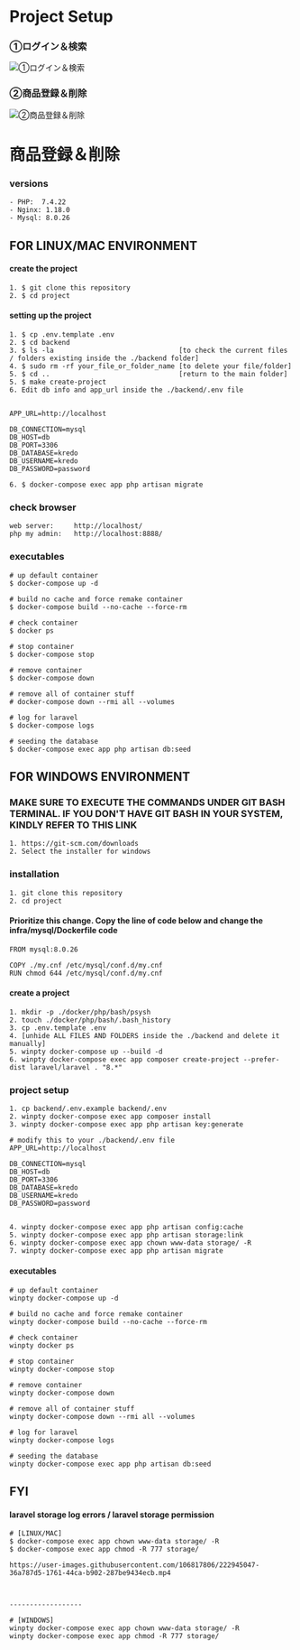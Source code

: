 # Project Setup

### ①ログイン＆検索
![①ログイン＆検索](https://user-images.githubusercontent.com/106817806/222949764-fda62c49-758f-44e2-aa6b-f723529fa589.gif)
### ②商品登録＆削除
![②商品登録＆削除](https://user-images.githubusercontent.com/106817806/222949881-f19c581e-8486-43ac-9a6c-88c8849672c9.gif)

# 商品登録＆削除


### versions
```
- PHP:  7.4.22 
- Nginx: 1.18.0
- Mysql: 8.0.26
```

## FOR LINUX/MAC ENVIRONMENT

#### create the project
```
1. $ git clone this repository
2. $ cd project
```

#### setting up the project
```
1. $ cp .env.template .env
2. $ cd backend
3. $ ls -la                               [to check the current files / folders existing inside the ./backend folder]
4. $ sudo rm -rf your_file_or_folder_name [to delete your file/folder]
5. $ cd ..                                [return to the main folder]
5. $ make create-project
6. Edit db info and app_url inside the ./backend/.env file


APP_URL=http://localhost

DB_CONNECTION=mysql
DB_HOST=db
DB_PORT=3306
DB_DATABASE=kredo
DB_USERNAME=kredo
DB_PASSWORD=password

6. $ docker-compose exec app php artisan migrate
```


### check browser
```
web server:     http://localhost/
php my admin:   http://localhost:8888/
```

### executables
```
# up default container
$ docker-compose up -d

# build no cache and force remake container
$ docker-compose build --no-cache --force-rm

# check container
$ docker ps

# stop container
$ docker-compose stop

# remove container
$ docker-compose down

# remove all of container stuff
# docker-compose down --rmi all --volumes

# log for laravel
$ docker-compose logs

# seeding the database
$ docker-compose exec app php artisan db:seed
```



## FOR WINDOWS ENVIRONMENT
### MAKE SURE TO EXECUTE THE COMMANDS UNDER GIT BASH TERMINAL. IF YOU DON'T HAVE GIT BASH IN YOUR SYSTEM, KINDLY REFER TO THIS LINK
```
1. https://git-scm.com/downloads 
2. Select the installer for windows
```
### installation

```
1. git clone this repository
2. cd project
```

#### Prioritize this change. Copy the line of code below and change the infra/mysql/Dockerfile code
```
FROM mysql:8.0.26

COPY ./my.cnf /etc/mysql/conf.d/my.cnf
RUN chmod 644 /etc/mysql/conf.d/my.cnf
```

#### create a project
```
1. mkdir -p ./docker/php/bash/psysh
2. touch ./docker/php/bash/.bash_history
3. cp .env.template .env
4. [unhide ALL FILES AND FOLDERS inside the ./backend and delete it manually]
5. winpty docker-compose up --build -d
6. winpty docker-compose exec app composer create-project --prefer-dist laravel/laravel . "8.*"
```
### project setup
```
1. cp backend/.env.example backend/.env
2. winpty docker-compose exec app composer install
3. winpty docker-compose exec app php artisan key:generate

# modify this to your ./backend/.env file 
APP_URL=http://localhost

DB_CONNECTION=mysql
DB_HOST=db
DB_PORT=3306
DB_DATABASE=kredo
DB_USERNAME=kredo
DB_PASSWORD=password


4. winpty docker-compose exec app php artisan config:cache
5. winpty docker-compose exec app php artisan storage:link
6. winpty docker-compose exec app chown www-data storage/ -R
7. winpty docker-compose exec app php artisan migrate
```

#### executables

```
# up default container
winpty docker-compose up -d

# build no cache and force remake container
winpty docker-compose build --no-cache --force-rm

# check container
winpty docker ps

# stop container
winpty docker-compose stop

# remove container
winpty docker-compose down

# remove all of container stuff
winpty docker-compose down --rmi all --volumes

# log for laravel
winpty docker-compose logs

# seeding the database
winpty docker-compose exec app php artisan db:seed
```


## FYI
#### laravel storage log errors  / laravel storage permission
```
# [LINUX/MAC]
$ docker-compose exec app chown www-data storage/ -R
$ docker-compose exec app chmod -R 777 storage/

https://user-images.githubusercontent.com/106817806/222945047-36a787d5-1761-44ca-b902-287be9434ecb.mp4



------------------

# [WINDOWS]
winpty docker-compose exec app chown www-data storage/ -R
winpty docker-compose exec app chmod -R 777 storage/
```
